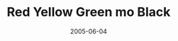 ---
layout: cassette
title: "Red Yellow Green mo Black"
date: 2005-06-04
publish: 2015-06-04
category: Single
tags: [jj_fresh]
artist: "JJ Fresh"
description: "Red Yellow Green mo Black"
artwork: "0BwOVcFj5qu4TZWwxcTJBbkhfcDQ"
cassette: "0BwOVcFj5qu4TTDM0TVBHWWF4V00"
socialmedia: "0BwOVcFj5qu4TTlEwWUNmVmk0VFE"
download: "0BwOVcFj5qu4Ta3h1ckFqcklkdVE"
side-a: "'jj_fresh_-_red_yellow_green_mo_black'"
side-b: "'jj_fresh_-_red_yellow_green_mo_black'"
icon: '<i class="demo-icon icon-cassette"></i>'
---